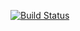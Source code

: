 [![Build Status](https://travis-ci.com/evgenyfedorov2/NodeJSNights.svg?branch=master)](https://travis-ci.com/evgenyfedorov2/NodeJSNights)